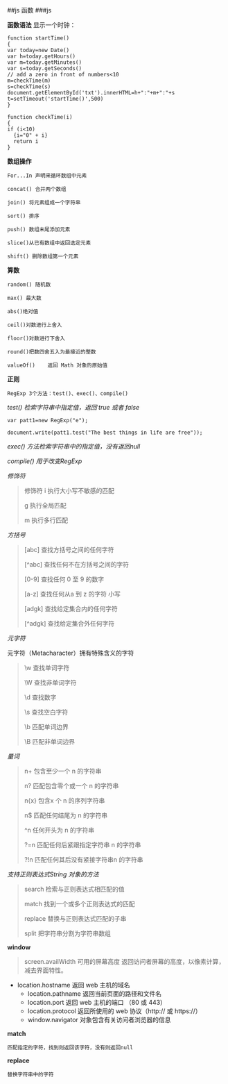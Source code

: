 ##js 函数
 ###js 

**函数语法**
显示一个时钟：
    
    function startTime()
    {
    var today=new Date()
    var h=today.getHours()
    var m=today.getMinutes()
    var s=today.getSeconds()
    // add a zero in front of numbers<10
    m=checkTime(m)
    s=checkTime(s)
    document.getElementById('txt').innerHTML=h+":"+m+":"+s
    t=setTimeout('startTime()',500)
    }
    
    function checkTime(i)
    {
    if (i<10) 
      {i="0" + i}
      return i
    }

**数组操作**

    For...In 声明来循环数组中元素
    
    concat() 合并两个数组
    
    join() 将元素组成一个字符串
    
    sort() 排序
    
    push() 数组末尾添加元素
    
    slice()从已有数组中返回选定元素
    
    shift() 删除数组第一个元素
    
**算数**
    
    random() 随机数 
    
    max() 最大数
    
    abs()绝对值
    
    ceil()对数进行上舍入
    
    floor()对数进行下舍入
    
    round()把数四舍五入为最接近的整数
    
    valueOf()    返回 Math 对象的原始值
    
**正则**
    
    RegExp 3个方法：test()、exec()、compile()
    
*test() 检索字符串中指定值，返回 true 或者 false*
    
    var patt1=new RegExp("e");

    document.write(patt1.test("The best things in life are free"));
    
    
*exec() 方法检索字符串中的指定值，没有返回null*
    
*compile() 用于改变RegExp*

*修饰符*

>修饰符 i 执行大小写不敏感的匹配
>
>g 执行全局匹配
>
>m 执行多行匹配

*方括号*

>[abc] 查找方括号之间的任何字符 
>
>[^abc] 查找任何不在方括号之间的字符
>
>[0-9] 查找任何 0 至 9 的数字
>
>[a-z] 查找任何从a 到 z 的字符 小写
>
>[adgk] 查找给定集合内的任何字符
>
>[^adgk]    查找给定集合外任何字符

*元字符*

元字符（Metacharacter）拥有特殊含义的字符

>\w 查找单词字符
>
>\W 查找非单词字符
>
>\d 查找数字
>
>\s 查找空白字符
>
>\b 匹配单词边界
>
>\B 匹配非单词边界
>    
    
*量词*

>n+ 包含至少一个 n 的字符串
>
>n? 匹配包含零个或一个 n 的字符串
>
>n{x} 包含x 个 n 的序列字符串
>
>n$ 匹配任何结尾为 n 的字符串
>
>^n 任何开头为 n 的字符串
>
>?=n 匹配任何后紧跟指定字符串 n 的字符串
>
>?!n 匹配任何其后没有紧接字符串n 的字符串


*支持正则表达式String 对象的方法*

>search 检索与正则表达式相匹配的值
>
>match 找到一个或多个正则表达式的匹配
>
>replace 替换与正则表达式匹配的子串
>
>split 把字符串分割为字符串数组
    
    
**window**

>screen.availWidth 可用的屏幕高度
>返回访问者屏幕的高度，以像素计算，减去界面特性。

* location.hostname 返回 web 主机的域名
    * location.pathname 返回当前页面的路径和文件名
    * location.port 返回 web 主机的端口 （80 或 443）
    * location.protocol 返回所使用的 web 协议（http:// 或 https://）
    *  window.navigator 对象包含有关访问者浏览器的信息

**match**
    
    匹配指定的字符，找到则返回该字符，没有则返回null
    
**replace**
    
    替换字符串中的字符